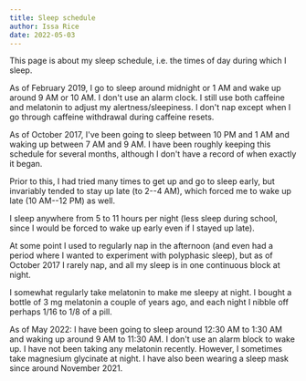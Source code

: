 ```yaml
---
title: Sleep schedule
author: Issa Rice
date: 2022-05-03
---
```


This page is about my sleep schedule, i.e. the times of day during which I
sleep.

As of February 2019, I go to sleep around midnight or 1 AM and wake up
around 9 AM or 10 AM. I don't use an alarm clock. I still use both
caffeine and melatonin to adjust my alertness/sleepiness. I don't nap
except when I go through caffeine withdrawal during caffeine resets.

As of October 2017, I've been going to sleep between 10 PM and 1 AM and waking
up between 7 AM and 9 AM. I have been roughly keeping this schedule for several
months, although I don't have a record of when exactly it began.

Prior to this, I had tried many times to get up and go to sleep early, but
invariably tended to stay up late (to 2--4 AM), which forced me to wake up late
(10 AM--12 PM) as well.

I sleep anywhere from 5 to 11 hours per night (less sleep during school, since
I would be forced to wake up early even if I stayed up late).

At some point I used to regularly nap in the afternoon (and even had a period
where I wanted to experiment with polyphasic sleep), but as of October 2017 I
rarely nap, and all my sleep is in one continuous block at night.

I somewhat regularly take melatonin to make me sleepy at night. I bought a
bottle of 3 mg melatonin a couple of years ago, and each night I nibble off perhaps 1/16 to 1/8 of a pill.

As of May 2022: I have been going to sleep around 12:30 AM to 1:30 AM and waking up around 9 AM to 11:30 AM. I don't use an alarm block to wake up. I have not been taking any melatonin recently. However, I sometimes take magnesium glycinate at night. I have also been wearing a sleep mask since around November 2021.
